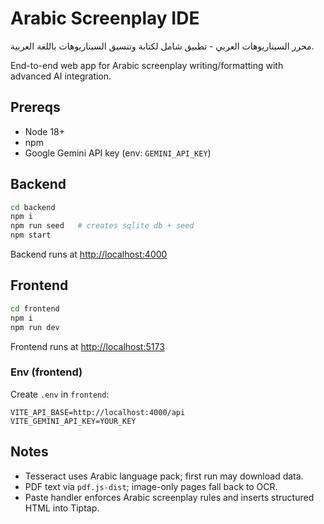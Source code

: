 # Arabic Screenplay IDE

محرر السيناريوهات العربي - تطبيق شامل لكتابة وتنسيق السيناريوهات باللغة العربية.

End-to-end web app for Arabic screenplay writing/formatting with advanced AI integration.

## Prereqs
- Node 18+
- npm
- Google Gemini API key (env: `GEMINI_API_KEY`)

## Backend
```bash
cd backend
npm i
npm run seed   # creates sqlite db + seed
npm start
```

Backend runs at [http://localhost:4000](http://localhost:4000)

## Frontend

```bash
cd frontend
npm i
npm run dev
```

Frontend runs at [http://localhost:5173](http://localhost:5173)

### Env (frontend)

Create `.env` in `frontend`:

```
VITE_API_BASE=http://localhost:4000/api
VITE_GEMINI_API_KEY=YOUR_KEY
```

## Notes

* Tesseract uses Arabic language pack; first run may download data.
* PDF text via `pdf.js-dist`; image-only pages fall back to OCR.
* Paste handler enforces Arabic screenplay rules and inserts structured HTML into Tiptap.